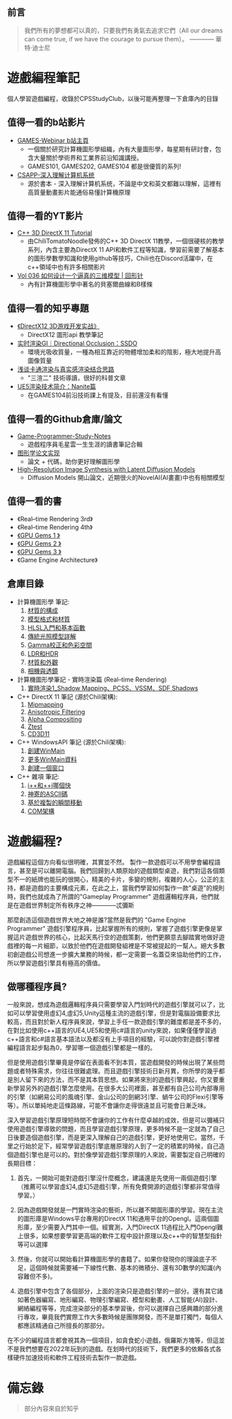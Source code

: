 ## 前言

> 我們所有的夢想都可以真的，只要我們有勇氣去追求它們（All our dreams can come true, if we have the courage to pursue them）。 
> ———— 華特·迪士尼

# 遊戲編程筆記
個人學習遊戲編程，收錄於CPSStudyClub，以後可能再整理一下倉庫內的目錄

## 值得一看的b站影片
- [GAMES-Webinar b站主頁](https://space.bilibili.com/512313464)
  - 一個關於研究計算機圖形學組織，內有大量圖形學，每星期有研討會，包含大量關於學術界和工業界前沿知識講授。
  - GAMES101, GAMES202, GAMES104 都是很優質的系列!
- [CSAPP-深入理解计算机系统](https://www.bilibili.com/video/BV1cD4y1D7uR)
  - 源於書本 - 深入理解计算机系统，不論是中文和英文都難以理解，這裡有高質量動畫影片能通俗易懂計算機原理
## 值得一看的YT影片
- [C++ 3D DirectX 11 Tutorial](https://www.youtube.com/watch?v=2NOgrpXks9A&t=1s&ab_channel=ChiliTomatoNoodle)
  - 由ChiliTomatoNoodle發佈的C++ 3D DirectX 11教學，一個很硬核的教學系列，內含主要為DirectX 11 API和軟件工程等知識，學習前需要了解基本的圖形學數學知識和使用github等技巧，Chili也在Discord活躍中，在c++領域中也有許多相關影片
- [Vol 036 如何设计一个逼真的三维模型 | 回形针](https://www.youtube.com/watch?v=LgZctC4uM3Q&t=354s&ab_channel=%E5%9B%9E%E5%BD%A2%E9%92%88PaperClip)
  - 內有計算機圖形學中著名的貝塞爾曲線和B樣條
## 值得一看的知乎專題
- [《DirectX12 3D游戏开发实战》](https://zhuanlan.zhihu.com/p/422696799)
  - DirectX12 圖形api 教學筆記
- [实时渲染GI｜Directional Occlusion：SSDO](https://zhuanlan.zhihu.com/p/369750415)
  - 環境光吸收質量，一種為相互靠近的物體增加柔和的陰影，極大地提升高圖像質量
- [浅谈卡通渲染与真实感渲染结合思路](https://zhuanlan.zhihu.com/p/561494026)
  - "三渲二" 技術導讀，很好的科普文章
- [UE5渲染技术简介：Nanite篇](https://zhuanlan.zhihu.com/p/382687738)
  - 在GAMES104前沿技術課上有提及，目前還沒有看懂
## 值得一看的Github倉庫/論文
- [Game-Programmer-Study-Notes](https://github.com/QianMo/Game-Programmer-Study-Notes)
  - 遊戲程序員毛星雲一生生涯的讀書筆記合輯
- [图形学论文实现](https://github.com/AngelMonica126/GraphicAlgorithm)
  - 論文 + 代碼，助你更好理解圖形學
- [High-Resolution Image Synthesis with Latent Diffusion Models](https://arxiv.org/abs/2112.10752)
  - Diffusion Models 開山論文，近期很火的NovelAI(AI畫畫)中也有相關模型

## 值得一看的書
- 《Real–time Rendering 3rd》
- 《Real–time Rendering 4th》
- [《GPU Gems 1 》](https://developer.nvidia.com/gpugems/gpugems/foreword)
- [《GPU Gems 2 》](https://developer.nvidia.com/gpugems/gpugems2/inside-front-cover)
- [《GPU Gems 3 》](https://developer.nvidia.com/gpugems/gpugems3/foreword)
- 《Game Engine Architecture》

## 倉庫目錄
- 計算機圖形學 筆記:
  1. [材質的構成](./GraphicQuest/GQ001%20材質的構成.md)
  2. [模型格式和材質](./GraphicQuest/GQ002%20模型格式和材質.md)
  3. [HLSL入門和基本函數](./GraphicQuest/GQ004%20傳統光照模型詳解.md)
  4. [傳統光照模型詳解](./GraphicQuest/GQ004%20傳統光照模型詳解.md)
  5. [Gamma校正和色彩空間](./GraphicQuest/GQ005%20Gamma校正%20和%20色彩空間.md)
  6. [LDR和HDR](./GraphicQuest/GQ006%20LDR和HDR.md)
  7. [材質和外觀](./GraphicQuest/GQ007%20材質和外觀.md)
  8. [相機與透鏡](./GraphicQuest/GQ008%20相機與透鏡.md)
- 計算機圖形學筆記 - 實時渲染篇 (Real–time Rendering)
  1. [實時渲染1_Shadow Mapping、PCSS、VSSM、SDF Shadows](./GraphicQuest/GQ009%20實時渲染1_Shadow%20Mapping、PCSS、VSSM、SDF%20Shadows.md)
- C++ DirectX 11 筆記 (源於Chili架構):
  1. [Mipmapping](C++MainQuest/C++DirectX/LV201-Mipmapping.md)
  2. [Anisotropic Filtering](C++MainQuest/C++DirectX/LV202-Anisotropic%20Filtering.md)
  3. [Alpha Compositing](C++MainQuest/C++DirectX/LV203-Alpha%20Compositing.md)
  4. [Ztest](C++MainQuest/C++DirectX/LV204-Ztest.md)
  5. [CD3D11](C++MainQuest/C++DirectX/LV205-CD3D11.md)
- C++ WindowsAPI 筆記 (源於Chili架構):
  1. [創建WinMain](C++MainQuest/C++Windows/LV001-創建WinMain.md)
  2. [更多WinMain資料](C++MainQuest/C++Windows/LV002-更多WinMain資料.md)
  3. [創建一個窗口](C++MainQuest/C++Windows/LV003-創建一個窗口.md)
- C++ 雜項 筆記:
  1. [i++和++i哪個快](./C++SideQuest/SQ001%20i++和++i哪個快.md)
  2. [神寄的ASCII碼](C++SideQuest/SQ002%20神寄的ASCII碼.md)
  3. [基於複製的瞬間移動](./C++SideQuest/SQ003%20基於複製的瞬間移動.md)
  4. [COM架構](./C++SideQuest/SQ004%20COM架構.md)

# 遊戲編程?

遊戲編程這個方向看似很明確，其實並不然。
製作一款遊戲可以不用學會編程語言，甚至是可以離開電腦。我們回歸到人類原始的遊戲類型桌遊，我們對這各個類型不一的紙牌也能玩的很開心，精美的卡片，多變的規則，複雜的人心，公正的主持，都是遊戲的主要構成元素，在此之上，當我們學習如何製作一款"桌遊"的規則時，我們也就成為了所謂的"Gameplay Programmer" 遊戲邏輯程序員，他們就是在遊戲世界制定所有秩序之神————忒彌斯

那麼創造這個遊戲世界大地之神是誰?當然是我們的 "Game Engine Programmer" 遊戲引擎程序員，比起掌握所有的規則，掌握了遊戲引擎更像是掌握這片遊戲世界的核心，比起天馬行空的遊戲策劃，他們更願意去腳踏實地做好遊戲裡的每一片細節，以致於他們在遊戲開發組裡是不常被提起的一幫人。絕大多數初創遊戲公司想進一步擴大業務的時候，都一定需要一名蓋亞來協助他們的工作，所以學習遊戲引擎具有極高的價值。

## 做哪種程序員?

一般來說，想成為遊戲邏輯程序員只需要學習入門划時代的遊戲引擎就可以了，比如可以學習使用虛幻4,虛幻5,Unity這種主流的遊戲引擎，但是對電腦設備要求比較高，而且對於新人程序員來說，學習上手任一款遊戲引擎的難度都是差不多的，在對比如使用c++語言的UE4,UE5和使用c#語言的unity來說，如果僅僅學習過c++語言和c#語言基本語法以及都沒有上手項目的經驗，可以說你對遊戲引擎裡編程語言起步點為0，學習哪一個遊戲引擎都是一樣的。

但是使用遊戲引擎畢竟是停留在表面看不到本質，當遊戲開發的時候出現了某些問題或者特殊需求，你往往很難處理。而且遊戲引擎技術日新月異，你所學的幾乎都是別人留下來的方法，而不是其本質思想。如果將來別的遊戲引擎興起，你又要重新學習另外的遊戲引擎怎麼使用。在很多大公司裡面，甚至都有自己公司內部專用的引擎（如網易公司的風魂引擎、金山公司的劍網3引擎、蝸牛公司的Flexi引擎等等）。所以單純地走這條路線，可能不會讓你走得很遠並且可能會日漸乏味。

深入學習遊戲引擎原理短時間不會讓你的工作有什麼卓越的成效，但是可以彌補只使用遊戲引擎導致的問題，而且學習遊戲引擎原理，更多時候不是一定就為了自己日後要造個遊戲引擎，而是更深入理解自己的遊戲引擎，更好地使用它。當然，千里之行始於足下，經常學習遊戲引擎底層原理的人到了一定的積累的時候，自己造個遊戲引擎也是可以的。對於像學習遊戲引擎原理的人來說，需要製定自己明確的長期目標：

1. 首先，一開始可能對遊戲引擎沒什麼概念，建議還是先使用一兩個遊戲引擎（推薦可以學習虛幻4,虛幻5遊戲引擎，所有免費開源的遊戲引擎都非常值得學習。）

2. 因為遊戲開發就是一門實時渲染的藝術，所以離不開圖形庫的學習。現在主流的圖形庫是Windows平台專用的DirectX 11和通用平台的Opengl。這兩個圖形庫，至少需要入門其中一個。經實測，入門DirectX 11過程比入門Opengl難上很多，如果想要學習更高端的軟件工程中設計原理以及c++中的智慧型指針等可以選擇

3. 然後，你就可以開始看計算機圖形學的書籍了。如果你發現你的理論底子不足，這個時候就需要補一下線性代數、基本的微積分、還有3D數學的知識(內容難但不多)。

4. 遊戲引擎中包含了各個部分，上面的渲染只是遊戲引擎的一部分。還有其它諸如著色器編寫、地形編寫、物理引擎編寫、模型和動畫、人工智能(AI)設計、網絡編程等等，完成渲染部分的基本學習後，你可以選擇自己感興趣的部分進行專攻，畢竟我們實際工作大多數時候是團隊開發，而不是單打獨鬥，每個人都應該精通自己所擅長的那部分。

在不少的編程語言都會視其為一個項目，如貪食蛇小遊戲，俄羅斯方塊等，但這並不是我們想要在2022年玩到的遊戲。在划時代的技術下，我們更多的依賴各式各樣硬件加速技術和軟件工程技術去製作一款遊戲。

# 備忘錄
> 部分內容來自於知乎

